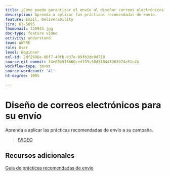 ```yaml
---
title: ¿Cómo puedo garantizar el envío al diseñar correos electrónicos?
description: Aprenda a aplicar las prácticas recomendadas de envío.
feature: Email, Deliverability
jira: KT-5095
thumbnail: 330943.jpg
doc-type: feature video
activity: understand
team: WWFRE
role: User
level: Beginner
exl-id: 2df2986e-00f7-40fb-b37e-09fb3de9d710
source-git-commit: f4e86b933660ced199c30d318445363b74c51c4b
workflow-type: tm+mt
source-wordcount: '41'
ht-degree: 100%

---
```


# Diseño de correos electrónicos para su envío

Aprenda a aplicar las prácticas recomendadas de envío a su campaña.

>[!VIDEO](https://video.tv.adobe.com/v/330943?quality=12&learn=on)

## Recursos adicionales

[Guía de prácticas recomendadas de envío](https://experienceleague.adobe.com/docs/deliverability-learn/deliverability-best-practice-guide/introduction.html?lang=es)
